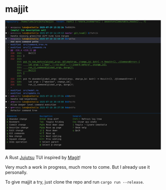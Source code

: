 # majjit

![](screenshot.png)

A Rust [Jujutsu](https://github.com/jj-vcs/jj) TUI inspired by [Magit](https://magit.vc/)!

Very much a work in progress, much more to come. But I already use it personally.

To give majjit a try, just clone the repo and run `cargo run --release`.
